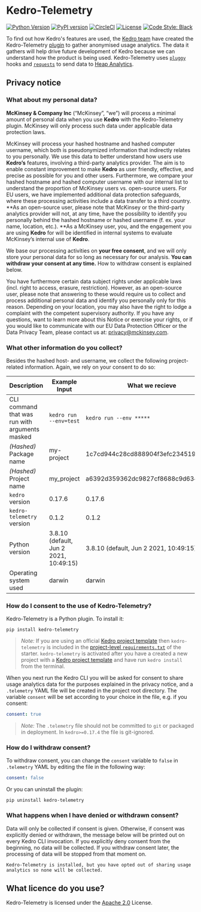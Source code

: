 # Kedro-Telemetry

[![Python Version](https://img.shields.io/badge/python-3.6%20%7C%203.7%20%7C%203.8-blue.svg)](https://pypi.org/project/kedro-telemetry/)
[![PyPI version](https://badge.fury.io/py/kedro-telemetry.svg)](https://pypi.org/project/kedro-telemetry/)
[![CircleCI](https://circleci.com/gh/quantumblacklabs/kedro-telemetry/tree/main.svg?style=shield)](https://circleci.com/gh/quantumblacklabs/kedro-telemetry/tree/main)
[![License](https://img.shields.io/badge/license-Apache%202.0-blue.svg)](https://opensource.org/licenses/Apache-2.0)
[![Code Style: Black](https://img.shields.io/badge/code%20style-black-black.svg)](https://github.com/ambv/black)

To find out how Kedro's features are used, the [Kedro team](https://github.com/quantumblacklabs/kedro) have created the Kedro-Telemetry [plugin](https://kedro.readthedocs.io/en/stable/07_extend_kedro/04_plugins.html) to gather anonymised usage analytics. The data it gathers will help drive future development of Kedro because we can understand how the product is being used. Kedro-Telemetry uses [`pluggy`](https://pypi.org/project/pluggy/) hooks and [`requests`](https://pypi.org/project/requests/) to send data to [Heap Analytics](https://heap.io/).

## Privacy notice

### What about my personal data?

**McKinsey & Company Inc** (“McKinsey”, “we”) will process a minimal amount of personal data when you use **Kedro** with the Kedro-Telemetry plugin. McKinsey will only process such data under applicable data protection laws.

McKinsey will process your hashed hostname and hashed computer username, which both is pseudonymized information that indirectly relates to you personally. We use this data to better understand how users use **Kedro’s** features, involving a third-party analytics provider. The aim is to enable constant improvement to make **Kedro** as user friendly, effective, and precise as possible for you and other users. Furthermore, we compare your hashed hostname and hashed computer username with our internal list to understand the proportion of McKinsey users vs. open-source users. For EU users, we have implemented additional data protection safeguards, where these processing activities include a data transfer to a third country. **As an open-source user, please note that McKinsey or the third-party analytics provider will not, at any time, have the possibility to identify you personally behind the hashed hostname or hashed username (f. ex. your name, location, etc.). **As a McKinsey user, you, and the engagement you are using **Kedro** for will be identified in internal systems to evaluate McKinsey’s internal use of **Kedro**.

We base our processing activities on **your free consent**, and we will only store your personal data for so long as necessary for our analysis. **You can withdraw your consent at any time.** How to withdraw consent is explained below.

You have furthermore certain data subject rights under applicable laws (incl. right to access, erasure, restriction). However, as an open-source user, please note that answering to these would require us to collect and process additional personal data and identify you personally only for this reason. Depending on your location, you may also have the right to lodge a complaint with the competent supervisory authority. If you have any questions, want to learn more about this Notice or exercise your rights, or if you would like to communicate with our EU Data Protection Officer or the Data Privacy Team, please contact us at: privacy@mckinsey.com.

### What other information do you collect?

Besides the hashed host- and username, we collect the following project-related information. Again, we rely on your consent to do so:

|Description|Example Input|What we recieve|
|-|-|-|
|CLI command that was run with arguments masked|`kedro run --env=test`|`kedro run --env *****`|
|_(Hashed)_ Package name|my-project|1c7cd944c28cd888904f3efc2345198507...|
|_(Hashed)_ Project name|my_project|a6392d359362dc9827cf8688c9d634520e...|
|`kedro` version|0.17.6|0.17.6|
|`kedro-telemetry` version|0.1.2|0.1.2|
|Python version|3.8.10 (default, Jun  2 2021, 10:49:15)|3.8.10 (default, Jun  2 2021, 10:49:15)|
|Operating system used|darwin|darwin|

### How do I consent to the use of Kedro-Telemetry?

Kedro-Telemetry is a Python plugin. To install it:

```console
pip install kedro-telemetry
```

> _Note:_ If you are using an official [Kedro project template](https://kedro.readthedocs.io/en/stable/02_get_started/06_starters.html) then `kedro-telemetry` is included in the [project-level `requirements.txt`](https://kedro.readthedocs.io/en/stable/04_kedro_project_setup/01_dependencies.html#kedro-install) of the starter. `kedro-telemetry` is activated after you have a created a new project with a [Kedro project template](https://kedro.readthedocs.io/en/stable/02_get_started/06_starters.html) and have run `kedro install` from the terminal.

When you next run the Kedro CLI you will be asked for consent to share usage analytics data for the purposes explained in the privacy notice, and a `.telemetry` YAML file will be created in the project root directory. The variable `consent` will be set according to your choice in the file, e.g. if you consent:

```yaml
consent: true
```

>*Note:* The `.telemetry` file should not be committed to `git` or packaged in deployment. In `kedro>=0.17.4` the file is git-ignored.

### How do I withdraw consent?

To withdraw consent, you can change the `consent` variable to `false` in `.telemetry` YAML by editing the file in the following way:

```yaml
consent: false
```

Or you can uninstall the plugin:

```console
pip uninstall kedro-telemetry
```

### What happens when I have denied or withdrawn consent?

Data will only be collected if consent is given. Otherwise, if consent was explicitly denied or withdrawn, the message below will be printed out on every Kedro CLI invocation. If you explicitly deny consent from the beginning, no data will be collected. If you withdraw consent later, the processing of data will be stopped from that moment on.

```
Kedro-Telemetry is installed, but you have opted out of sharing usage analytics so none will be collected.
```

## What licence do you use?

Kedro-Telemetry is licensed under the [Apache 2.0](https://github.com/quantumblacklabs/kedro-telemetry/blob/develop/LICENSE.md) License.
